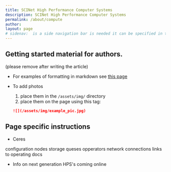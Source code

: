 ```yaml
---
title: SCINet High Performance Computer Systems
description: SCINet High Performance Computer Systems
permalink: /about/compute
author:
layout: page
# sidenav:  is a side navigation bar is needed it can be specified in the _data/navigation.yml file
---
```


## Getting started material for authors.
(please remove after writing the article)

* For examples of formatting in markdown see [this page](/theme/)
* To add photos
  1. place them in the `/assets/img/` directory
  2. place them on the page using this tag:

  ```markdown
  ![](/assets/img/example_pic.jpg)
  ```

## Page specific instructions

* Ceres

configuration
nodes storage queses
opperators
network connections
links to operating docs

* Info on next generation HPS's coming online
